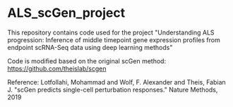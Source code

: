 # ALS_scGen_project

This repository contains code used for the project "Understanding ALS progression: Inference of middle timepoint gene expression profiles from endpoint scRNA-Seq data using deep learning methods"


Code is modified based on the original scGen method: https://github.com/theislab/scgen

Reference: Lotfollahi, Mohammad and Wolf, F. Alexander and Theis, Fabian J. "scGen predicts single-cell perturbation responses." Nature Methods, 2019
